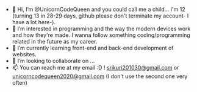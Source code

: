 - 👋 Hi, I’m @UnicornCodeQueen and you could call me a child... I'm 12 (turning 13 in 28-29 days, github please don't terminate my account- I have a lot here-).
- 👀 I’m interested in programming and the way the modern devices work and how they're made. I wanna follow something coding/programming related in the future as my career.
- 🌱 I’m currently learning front-end and back-end development of websites.
- 💞️ I’m looking to collaborate on ...
- 📫 You can reach me at my email :D ! srikuri201030@gmail.com or unicorncodequeen2020@gmail.com (I don't use the second one very often)

<!---
UnicornCodeQueen/UnicornCodeQueen is a ✨ special ✨ repository because its `README.md` (this file) appears on your GitHub profile.
You can click the Preview link to take a look at your changes.
--->

